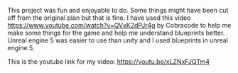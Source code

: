 This project was fun and enjoyable to do. Some things might have been cut off from the original plan but that is fine. I have used this video https://www.youtube.com/watch?v=QVxK2dPJr4g by Cobracode to help me make some things for the game and help me understand blueprints better. Unreal engine 5 was easier to use than unity and I used blueprints in unreal engine 5.

This is the youtube link for my video: https://youtu.be/xLZNxFJQTm4
